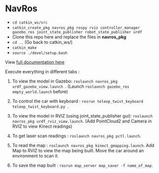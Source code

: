 # NavRos

- `cd catkin_ws/src`
- `catkin_create_pkg navros_pkg rospy rviz controller_manager gazebo_ros joint_state_publisher robot_state_publisher urdf`
-  Clone this repo here and replace the files in **navros_pkg**
- `cd ..` (Go back to catkin_ws/)
- `catkin_make`
- `source ./devel/setup.bash`


View [full documentation here ](https://github.com/YugAjmera/navros_pkg/blob/master/Documentation.md) 


Execute everything in different tabs :

1. To view the model in Gazebo: `roslaunch navros_pkg urdf_gazebo_view.launch `. (Launch `roslaunch gazebo_ros empty_world.launch` before)

2. To control the car with keyboard : `rosrun teleop_twist_keyboard teleop_twist_keyboard.py `.

3. To view the model in RVIZ (using joint_state_publisher gui): `roslaunch navros_pkg urdf_rviz_view.launch`.
 (Add PointCloud2 and Camera in RVIZ to view Kinect readings)

4. To get laser scan readings : `roslaunch navros_pkg pctl.launch`.

5. To read the map : `roslaunch navros_pkg kinect_gmapping.launch`.
Add Map to RVIZ to view the map being built. Move the car around an environment to scan it.

6. To save the map built : `rosrun map_server map_saver -f name_of_map`.




